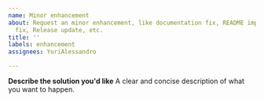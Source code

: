 ```yaml
---
name: Minor enhancement
about: Request an minor enhancement, like documentation fix, README improvement, Changelog
  fix, Release update, etc.
title: ''
labels: enhancement
assignees: YuriAlessandro

---
```


**Describe the solution you'd like**
A clear and concise description of what you want to happen.
